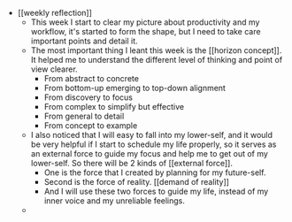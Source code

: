 - [[weekly reflection]]
    - This week I start to clear my picture about productivity and my workflow, it's started to form the shape, but I need to take care important points and detail it.
    - The most important thing I leant this week is the [[horizon concept]]. It helped me to understand the different level of thinking and point of view clearer.
        - From abstract to concrete
        - From bottom-up emerging to top-down alignment
        - From discovery to focus
        - From complex to simplify but effective
        - From general to detail
        - From concept to example
    - I also noticed that I will easy to fall into my lower-self, and it would be very helpful if I start to schedule my life properly, so it serves as an external force to guide my focus and help me to get out of my lower-self. So there will be 2 kinds of [[external force]].
        - One is the force that I created by planning for my future-self. 
        - Second is the force of reality. [[demand of reality]]
        - And I will use these two forces to guide my life, instead of my inner voice and my unreliable feelings.
    - 
